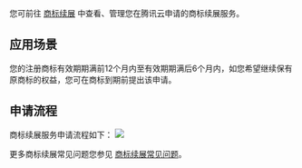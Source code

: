 您可前往 [商标续展](https://console.cloud.tencent.com/trademark/extended) 中查看、管理您在腾讯云申请的商标续展服务。

## 应用场景
您的注册商标有效期期满前12个月内至有效期期满后6个月内，如您希望继续保有原商标的权益，您可在商标到期前提出该申请。

## 申请流程
商标续展服务申请流程如下： 
![](https://main.qcloudimg.com/raw/78bd2e784a0bd9da660ca6d457a6775e.png)
 
更多商标续展常见问题您参见 [商标续展常见问题](https://cloud.tencent.com/document/product/1145/39012)。
